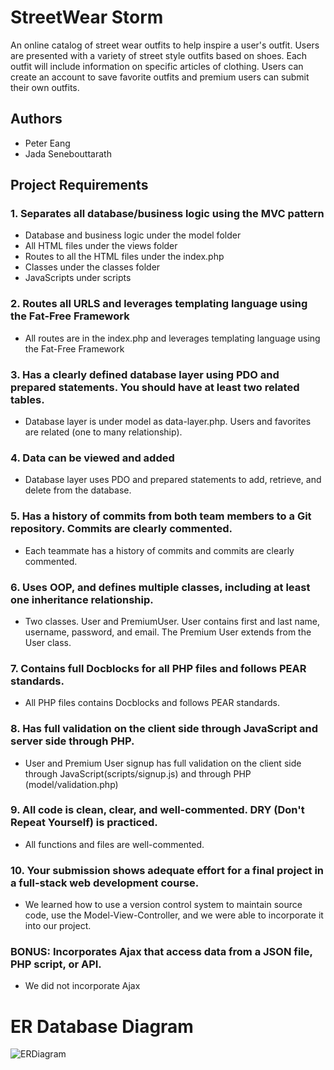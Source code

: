 # StreetWear Storm
An online catalog of street wear outfits to help inspire a user's outfit.
Users are presented with a variety of street style outfits based on shoes. 
Each outfit will include information on specific articles of clothing. 
Users can create an account to save favorite outfits and premium users can submit their own outfits.

## Authors
* Peter Eang
* Jada Senebouttarath

## Project Requirements
### 1. Separates all database/business logic using the MVC pattern
* Database and business logic under the model folder
* All HTML files under the views folder
* Routes to all the HTML files under the index.php
* Classes under the classes folder
* JavaScripts under scripts

### 2. Routes all URLS and leverages templating language using the Fat-Free Framework
* All routes are in the index.php and leverages templating language using the Fat-Free Framework

### 3. Has a clearly defined database layer using PDO and prepared statements. You should have at least two related tables.
* Database layer is under model as data-layer.php. Users and favorites are related (one to many relationship).

### 4. Data can be viewed and added
* Database layer uses PDO and prepared statements to add, retrieve, and delete from the database.

### 5. Has a history of commits from both team members to a Git repository. Commits are clearly commented.
* Each teammate has a history of commits and commits are clearly commented. 

### 6. Uses OOP, and defines multiple classes, including at least one inheritance relationship.
* Two classes. User and PremiumUser. User contains first and last name, username, password, and email. The Premium User 
extends from the User class.
  
### 7. Contains full Docblocks for all PHP files and follows PEAR standards.
* All PHP files contains Docblocks and follows PEAR standards.

### 8. Has full validation on the client side through JavaScript and server side through PHP.
* User and Premium User signup has full validation on the client side through JavaScript(scripts/signup.js)  and
through PHP (model/validation.php)
  
### 9. All code is clean, clear, and well-commented. DRY (Don't Repeat Yourself) is practiced.
* All functions and files are well-commented.

### 10. Your submission shows adequate effort for a final project in a full-stack web development course.
* We learned how to use a version control system to maintain source code, use the Model-View-Controller, and we
were able to incorporate it into our project.

### BONUS: Incorporates Ajax that access data from a JSON file, PHP script, or API.
* We did not incorporate Ajax

# ER Database Diagram
![ERDiagram](ERDiagram.png)